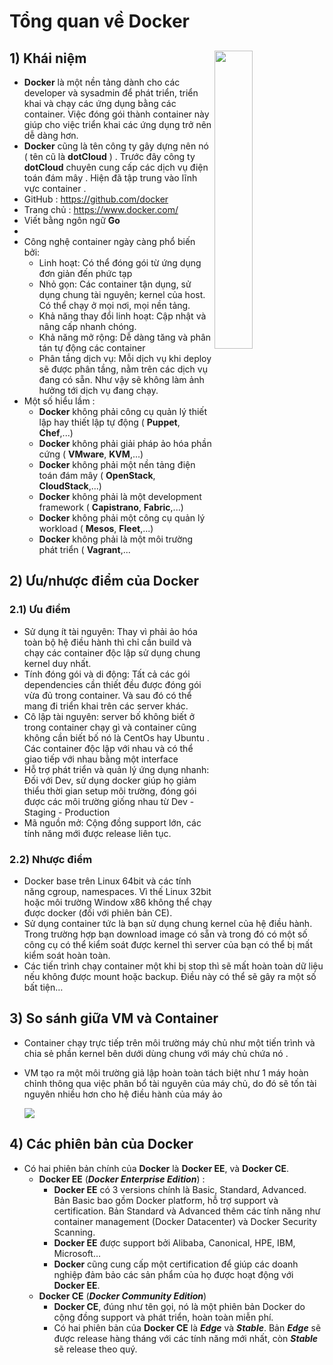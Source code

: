 # Tổng quan về Docker
## **1) Khái niệm** <img src=https://i.imgur.com/ThGXqSU.png align=right width=35%>
- **Docker** là một nền tảng dành cho các developer và sysadmin để phát triển, triển khai và chạy các ứng dụng bằng các container. Việc đóng gói thành container này giúp cho việc triển khai các ứng dụng trở nên dễ dàng hơn.
- **Docker** cũng là tên công ty gây dựng nên nó ( tên cũ là **dotCloud** ) . Trước đây công ty **dotCloud** chuyên cung cấp các dịch vụ điện toán đám mây . Hiện đã tập trung vào lĩnh vực container .
- GitHub : https://github.com/docker
- Trang chủ : https://www.docker.com/
- Viết bằng ngôn ngữ **Go** 
- 
- Công nghệ container ngày càng phổ biến bởi:
    - Linh hoạt: Có thể đóng gói từ ứng dụng đơn giản đến phức tạp
    - Nhỏ gọn: Các container tận dụng, sử dụng chung tài nguyên; kernel của host. Có thể chạy ở mọi nơi, mọi nền tảng.
    - Khả năng thay đổi linh hoạt: Cập nhật và nâng cấp nhanh chóng.
    - Khả năng mở rộng: Dễ dàng tăng và phân tán tự động các container
    - Phân tầng dịch vụ: Mỗi dịch vụ khi deploy sẽ được phân tầng, nằm trên các dịch vụ đang có sẵn. Như vậy sẽ không làm ảnh hưởng tới dịch vụ đang chạy.
- Một số hiểu lầm :
    - **Docker** không phải công cụ quản lý thiết lập hay thiết lập tự động ( **Puppet**, **Chef**,...)
    - **Docker** không phải giải pháp ảo hóa phần cứng ( **VMware**, **KVM**,...)
    - **Docker** không phải một nền tảng điện toán đám mây ( **OpenStack**, **CloudStack**,...)
    - **Docker** không phải là một development framework ( **Capistrano**, **Fabric**,...)
    - **Docker** không phải một công cụ quản lý workload ( **Mesos**, **Fleet**,...)
    - **Docker** không phải là một môi trường phát triển ( **Vagrant**,...
## **2) Ưu/nhược điểm của Docker**
### **2.1) Ưu điểm**
- Sử dụng ít tài nguyên: Thay vì phải ảo hóa toàn bộ hệ điều hành thì chỉ cần build và chạy các container độc lập sử dụng chung kernel duy nhất.
- Tính đóng gói và di động: Tất cả các gói dependencies cần thiết đều được đóng gói vừa đủ trong container. Và sau đó có thể mang đi triển khai trên các server khác.
- Cô lập tài nguyên: server bố không biết ở trong container chạy gì và container cũng không cần biết bố nó là CentOs hay Ubuntu . Các container độc lập với nhau và có thể giao tiếp với nhau bằng một interface
- Hỗ trợ phát triển và quản lý ứng dụng nhanh: Đối với Dev, sử dụng docker giúp họ giảm thiểu thời gian setup môi trường, đóng gói được các môi trường giống nhau từ Dev - Staging - Production 
- Mã nguồn mở: Cộng đồng support lớn, các tính năng mới được release liên tục.
### **2.2) Nhược điểm**
- Docker base trên Linux 64bit và các tính năng cgroup, namespaces. Vì thế Linux 32bit hoặc môi trường Window x86 không thể chạy được docker (đối với phiên bản CE).
- Sử dụng container tức là bạn sử dụng chung kernel của hệ điều hành. Trong trường hợp bạn download image có sẵn và trong đó có một số công cụ có thể kiểm soát được kernel thì server của bạn có thể bị mất kiểm soát hoàn toàn.
- Các tiến trình chạy container một khi bị stop thì sẽ mất hoàn toàn dữ liệu nếu không được mount hoặc backup. Điều này có thể sẽ gây ra một số bất tiện…
## **3) So sánh giữa VM và Container**
- Container chạy trực tiếp trên môi trường máy chủ như một tiến trình và chia sẻ phần kernel bên dưới dùng chung với máy chủ chứa nó .
- VM tạo ra một môi trường giả lập hoàn toàn tách biệt như 1 máy hoàn chỉnh thông qua việc phân bổ tài nguyên của máy chủ, do đó sẽ tốn tài nguyên nhiều hơn cho hệ điều hành của máy ảo

    <img src=https://i.imgur.com/A1WNQRz.png>

## **4) Các phiên bản của Docker**
- Có hai phiên bản chính của **Docker** là **Docker EE**, và **Docker CE**.
    - **Docker EE** (***Docker Enterprise Edition***) :
        - **Docker EE** có 3 versions chính là Basic, Standard, Advanced. Bản Basic bao gồm Docker platform, hỗ trợ support và certification. Bản Standard và Advanced thêm các tính năng như container management (Docker Datacenter) và Docker Security Scanning.
        - **Docker EE** được support bởi Alibaba, Canonical, HPE, IBM, Microsoft…
        - **Docker** cũng cung cấp một certification để giúp các doanh nghiệp đảm bảo các sản phẩm của họ được hoạt động với **Docker EE**.
    - **Docker CE** (***Docker Community Edition***)
        - **Docker CE**, đúng như tên gọi, nó là một phiên bản Docker do cộng đồng support và phát triển, hoàn toàn miễn phí.
        - Có hai phiên bản của **Docker CE** là ***Edge*** và ***Stable***. Bản ***Edge*** sẽ được release hàng tháng với các tính năng mới nhất, còn ***Stable*** sẽ release theo quý.